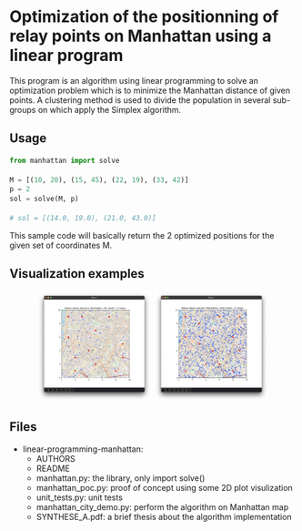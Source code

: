 # Optimization of the positionning of relay points on Manhattan using a linear program
This program is an algorithm using linear programming to solve an optimization problem which is to minimize the Manhattan distance of given points.
A clustering method is used to divide the population in several sub-groups on which apply the Simplex algorithm.

## Usage

```python
from manhattan import solve

M = [(10, 20), (15, 45), (22, 19), (33, 42)]
p = 2
sol = solve(M, p)

# sol = [(14.0, 19.0), (21.0, 43.0)]
```
This sample code will basically return the 2 optimized positions for the given set of coordinates M.

## Visualization examples
<p align="center">
  <img src="content/example1.png" width = 40%/>
  <img src="content/example2.png" width = 40%/>
</p>

## Files

-   linear-programming-manhattan:
    -   AUTHORS
    -   README
    -   manhattan.py:           the library, only import solve()
    -   manhattan_poc.py:       proof of concept using some 2D plot visulization
    -   unit_tests.py:          unit tests
    -   manhattan_city_demo.py: perform the algorithm on Manhattan map
    -   SYNTHESE_A.pdf:         a brief thesis about the algorithm implementation
